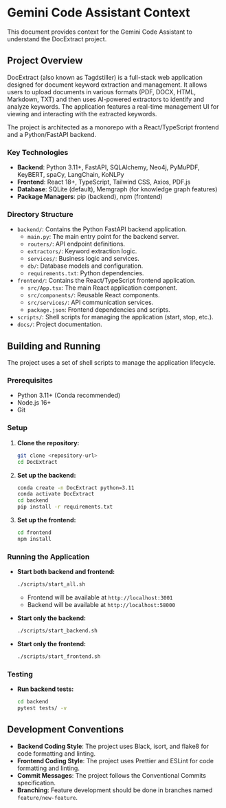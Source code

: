 # Gemini Code Assistant Context

This document provides context for the Gemini Code Assistant to understand the DocExtract project.

## Project Overview

DocExtract (also known as Tagdstiller) is a full-stack web application designed for document keyword extraction and management. It allows users to upload documents in various formats (PDF, DOCX, HTML, Markdown, TXT) and then uses AI-powered extractors to identify and analyze keywords. The application features a real-time management UI for viewing and interacting with the extracted keywords.

The project is architected as a monorepo with a React/TypeScript frontend and a Python/FastAPI backend.

### Key Technologies

*   **Backend**: Python 3.11+, FastAPI, SQLAlchemy, Neo4j, PyMuPDF, KeyBERT, spaCy, LangChain, KoNLPy
*   **Frontend**: React 18+, TypeScript, Tailwind CSS, Axios, PDF.js
*   **Database**: SQLite (default), Memgraph (for knowledge graph features)
*   **Package Managers**: pip (backend), npm (frontend)

### Directory Structure

*   `backend/`: Contains the Python FastAPI backend application.
    *   `main.py`: The main entry point for the backend server.
    *   `routers/`: API endpoint definitions.
    *   `extractors/`: Keyword extraction logic.
    *   `services/`: Business logic and services.
    *   `db/`: Database models and configuration.
    *   `requirements.txt`: Python dependencies.
*   `frontend/`: Contains the React/TypeScript frontend application.
    *   `src/App.tsx`: The main React application component.
    *   `src/components/`: Reusable React components.
    *   `src/services/`: API communication services.
    *   `package.json`: Frontend dependencies and scripts.
*   `scripts/`: Shell scripts for managing the application (start, stop, etc.).
*   `docs/`: Project documentation.

## Building and Running

The project uses a set of shell scripts to manage the application lifecycle.

### Prerequisites

*   Python 3.11+ (Conda recommended)
*   Node.js 16+
*   Git

### Setup

1.  **Clone the repository:**
    ```bash
    git clone <repository-url>
    cd DocExtract
    ```

2.  **Set up the backend:**
    ```bash
    conda create -n DocExtract python=3.11
    conda activate DocExtract
    cd backend
    pip install -r requirements.txt
    ```

3.  **Set up the frontend:**
    ```bash
    cd frontend
    npm install
    ```

### Running the Application

*   **Start both backend and frontend:**
    ```bash
    ./scripts/start_all.sh
    ```
    *   Frontend will be available at `http://localhost:3001`
    *   Backend will be available at `http://localhost:58000`

*   **Start only the backend:**
    ```bash
    ./scripts/start_backend.sh
    ```

*   **Start only the frontend:**
    ```bash
    ./scripts/start_frontend.sh
    ```

### Testing

*   **Run backend tests:**
    ```bash
    cd backend
    pytest tests/ -v
    ```

## Development Conventions

*   **Backend Coding Style**: The project uses Black, isort, and flake8 for code formatting and linting.
*   **Frontend Coding Style**: The project uses Prettier and ESLint for code formatting and linting.
*   **Commit Messages**: The project follows the Conventional Commits specification.
*   **Branching**: Feature development should be done in branches named `feature/new-feature`.
